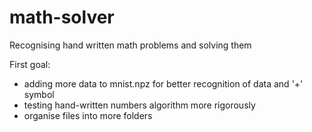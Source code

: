 # math-solver
Recognising hand written math problems and solving them

First goal:
- adding more data to mnist.npz for better recognition of data and '+' symbol
- testing hand-written numbers algorithm more rigorously
- organise files into more folders
